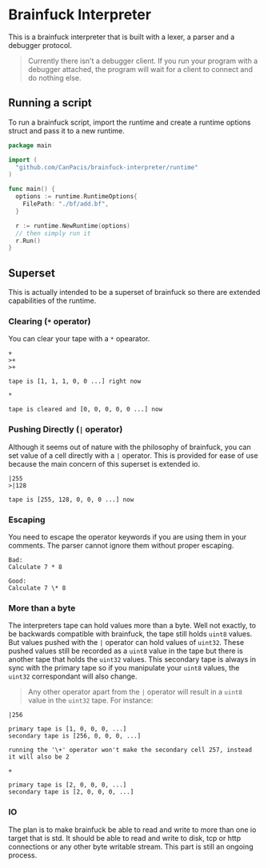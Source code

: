 # Brainfuck Interpreter

This is a brainfuck interpreter that is built with a lexer, a parser and a debugger protocol.

> Currently there isn't a debugger client. If you run your program with a debugger attached, the program will wait for a client to connect and do nothing else.

## Running a script

To run a brainfuck script, import the runtime and create a runtime options struct and pass it to a new runtime.

```go
package main

import (
  "github.com/CanPacis/brainfuck-interpreter/runtime"
)

func main() {
  options := runtime.RuntimeOptions{
    FilePath: "./bf/add.bf",
  }

  r := runtime.NewRuntime(options)
  // then simply run it
  r.Run()
}
```

## Superset

This is actually intended to be a superset of brainfuck so there are extended capabilities of the runtime.

### Clearing (`*` operator)

You can clear your tape with a `*` opearator.

```
+
>+
>+

tape is [1, 1, 1, 0, 0 ...] right now

*

tape is cleared and [0, 0, 0, 0, 0 ...] now
```

### Pushing Directly (`|` operator)

Although it seems out of nature with the philosophy of brainfuck, you can set value of a cell directly with a `|` operator. This is provided for ease of use because the main concern of this superset is extended io.

```
|255
>|128

tape is [255, 128, 0, 0, 0 ...] now
```

### Escaping

You need to escape the operator keywords if you are using them in your comments. The parser cannot ignore them without proper escaping.

```
Bad:
Calculate 7 * 8

Good:
Calculate 7 \* 8
```

### More than a byte

The interpreters tape can hold values more than a byte. Well not exactly, to be backwards compatible with brainfuck, the tape still holds `uint8` values. But values pushed with the `|` operator can hold values of `uint32`. These pushed values still be recorded as a `uint8` value in the tape but there is another tape that holds the `uint32` values. This secondary tape is always in sync with the primary tape so if you manipulate your `uint8` values, the `uint32` correspondant will also change.

> Any other operator apart from the `|` operator will result in a `uint8` value in the `uint32` tape. For instance:

```
|256

primary tape is [1, 0, 0, 0, ...]
secondary tape is [256, 0, 0, 0, ...]

running the '\+' operator won't make the secondary cell 257, instead it will also be 2

+

primary tape is [2, 0, 0, 0, ...]
secondary tape is [2, 0, 0, 0, ...]
```

### IO

The plan is to make brainfuck be able to read and write to more than one io target that is std. It should be able to read and write to disk, tcp or http connections or any other byte writable stream. This part is still an ongoing process.
